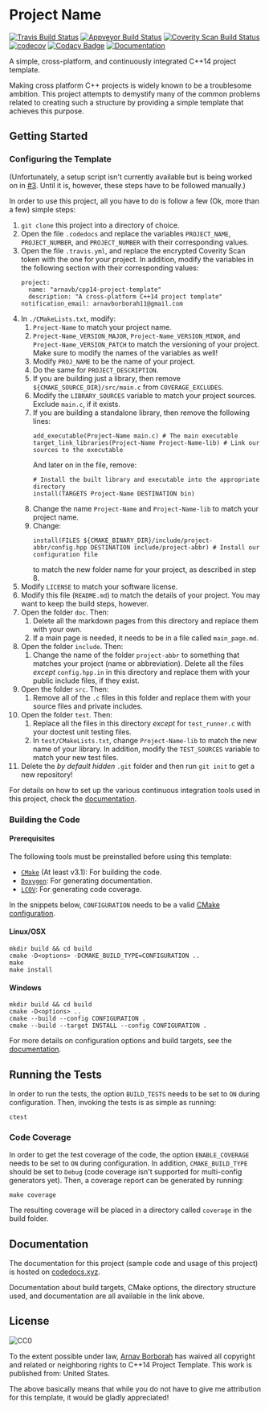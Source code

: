 # Project Name

[![Travis Build Status](https://travis-ci.org/arnavb/cpp14-project-template.svg?branch=master)](https://travis-ci.org/arnavb/cpp14-project-template)
[![Appveyor Build Status](https://ci.appveyor.com/api/projects/status/qvt257817g7c66m9/branch/master?svg=true)](https://ci.appveyor.com/project/arnavb/cpp14-project-template/branch/master)
[![Coverity Scan Build Status](https://scan.coverity.com/projects/15312/badge.svg)](https://scan.coverity.com/projects/arnavb-cpp14-project-template)
[![codecov](https://codecov.io/gh/arnavb/cpp14-project-template/branch/master/graph/badge.svg)](https://codecov.io/gh/arnavb/cpp14-project-template)
[![Codacy Badge](https://api.codacy.com/project/badge/Grade/1c76469660ca411fa1f92ce0ef0c5cd3)](https://www.codacy.com/app/arnavb/cpp14-project-template?utm_source=github.com&amp;utm_medium=referral&amp;utm_content=arnavb/cpp14-project-template&amp;utm_campaign=Badge_Grade)
[![Documentation](https://codedocs.xyz/arnavb/cpp14-project-template.svg)](https://codedocs.xyz/arnavb/cpp14-project-template/)

A simple, cross-platform, and continuously integrated C++14 project template.

Making cross platform C++ projects is widely known to be a troublesome ambition. This project attempts to demystify many of the common problems related to creating such a structure by providing a simple template that achieves this purpose.

## Getting Started

### Configuring the Template

(Unfortunately, a setup script isn't currently available but is being worked on in [#3](https://github.com/arnavb/cpp14-project-template/pull/3). Until it is, however, these steps have to be followed manually.)

In order to use this project, all you have to do is follow a few (Ok, more than a few) simple steps:

1. `git clone` this project into a directory of choice.
2. Open the file `.codedocs` and replace the variables `PROJECT_NAME`, `PROJECT_NUMBER`, and `PROJECT_NUMBER` with their corresponding values.
3. Open the file `.travis.yml`, and replace the encrypted Coverity Scan token with the one for your project. In addition, modify the variables in the following section with their corresponding values:
   ```
   project:
     name: "arnavb/cpp14-project-template"
     description: "A cross-platform C++14 project template"
   notification_email: arnavborborah11@gmail.com
   ```
4. In `./CMakeLists.txt`, modify:
    1. `Project-Name` to match your project name.
    2. `Project-Name_VERSION_MAJOR`, `Project-Name_VERSION_MINOR`, and `Project-Name_VERSION_PATCH` to match the versioning of your project. Make sure to modify the names of the variables as well!
    3. Modify `PROJ_NAME` to be the name of your project.
    4. Do the same for `PROJECT_DESCRIPTION`.
    5. If you are building just a library, then remove `${CMAKE_SOURCE_DIR}/src/main.c` from `COVERAGE_EXCLUDES`.
    6. Modify the `LIBRARY_SOURCES` variable to match your project sources. Exclude `main.c`, if it exists.
    7. If you are building a standalone library, then remove the following lines:
       ```
       add_executable(Project-Name main.c) # The main executable
       target_link_libraries(Project-Name Project-Name-lib) # Link our sources to the executable
       ```
       And later on in the file, remove:
       ```
       # Install the built library and executable into the appropriate directory
       install(TARGETS Project-Name DESTINATION bin)
       ```
    8. Change the name `Project-Name` and `Project-Name-lib` to match your project name.
    9. Change:
       ```
       install(FILES ${CMAKE_BINARY_DIR}/include/project-abbr/config.hpp DESTINATION include/project-abbr) # Install our configuration file
       ```
       to match the new folder name for your project, as described in step 8.
5. Modify `LICENSE` to match your software license.
6. Modify this file (`README.md`) to match the details of your project. You may want to keep the build steps, however.
7. Open the folder `doc`. Then:
    1. Delete all the markdown pages from this directory and replace them with your own.
    2. If a main page is needed, it needs to be in a file called `main_page.md`.
8. Open the folder `include`. Then:
    1. Change the name of the folder `project-abbr` to something that matches your project (name or abbreviation). Delete all the files _except_ `config.hpp.in` in this directory and replace them with your public include files, if they exist.
9. Open the folder `src`. Then:
    1. Remove all of the `.c` files in this folder and replace them with your source files and private includes.
10. Open the folder `test`. Then:
    1. Replace all the files in this directory _except_ for `test_runner.c` with your doctest unit testing files.
    2. In `test/CMakeLists.txt`, change `Project-Name-lib` to match the new name of your library. In addition, modify the `TEST_SOURCES` variable to match your new test files.
11. Delete the _by default hidden_ `.git` folder and then run `git init` to get a new repository!

For details on how to set up the various continuous integration tools used in this project, check the [documentation](https://codedocs.xyz/arnavb/cpp14-project-template/setting_up_documentation.html).

### Building the Code

#### Prerequisites
The following tools must be preinstalled before using this template:
- [`CMake`](https://cmake.org/install/) (At least v3.1): For building the code.
- [`Doxygen`](https://www.stack.nl/~dimitri/doxygen/manual/install.html): For generating documentation.
- [`LCOV`](http://ltp.sourceforge.net/coverage/lcov.php): For generating code coverage.

In the snippets below, `CONFIGURATION` needs to be a valid [CMake configuration](https://cmake.org/cmake/help/v3.11/variable/CMAKE_BUILD_TYPE.html).

#### Linux/OSX

    mkdir build && cd build
    cmake -D<options> -DCMAKE_BUILD_TYPE=CONFIGURATION ..
    make
    make install

#### Windows

    mkdir build && cd build
    cmake -D<options> ..
    cmake --build --config CONFIGURATION .
    cmake --build --target INSTALL --config CONFIGURATION .

For more details on configuration options and build targets, see the [documentation](https://codedocs.xyz/arnavb/cpp14-project-template/variables_and_targets.html).

## Running the Tests

In order to run the tests, the option `BUILD_TESTS` needs to be set to `ON` during configuration. Then, invoking the tests is as simple as running:

    ctest

### Code Coverage

In order to get the test coverage of the code, the option `ENABLE_COVERAGE` needs to be set to `ON` during configuration. In addition, `CMAKE_BUILD_TYPE` should be set to `Debug` (code coverage isn't supported for multi-config generators yet). Then, a coverage report can be generated by running:

    make coverage

The resulting coverage will be placed in a directory called `coverage` in the build folder.

## Documentation

The documentation for this project (sample code and usage of this project) is hosted on [codedocs.xyz](https://codedocs.xyz/arnavb/cpp14-project-template/index.html).

Documentation about build targets, CMake options, the directory structure used, and documentation are all available in the link above.

## License

![CC0](http://i.creativecommons.org/p/zero/1.0/88x31.png)

To the extent possible under law, [Arnav Borborah](https://github.com/arnavb/cpp14-project-template) has waived all copyright and related or neighboring rights to C++14 Project Template. This work is published from: United States.

The above basically means that while you do not have to give me attribution for this template, it would be gladly appreciated!
